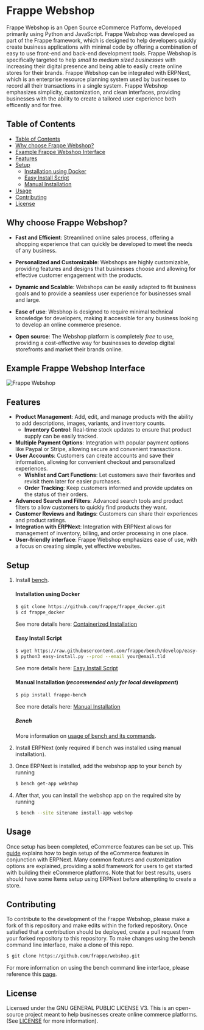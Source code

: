 # Frappe Webshop
Frappe Webshop is an Open Source eCommerce Platform, developed primarily using Python and JavaScript. Frappe Webshop was developed as part of the Frappe framework, which is designed to help developers quickly create business applications with minimal code by offering a combination of easy to use front-end and back-end development tools. Frappe Webshop is specifically targeted to help *small to medium sized businesses* with increasing their digital presence and being able to easily create online stores for their brands. Frappe Webshop can be integrated with ERPNext, which is an enterprise resource planning system used by businesses to record all their transactions in a single system. Frappe Webshop emphasizes simplicity, customization, and clean interfaces, providing businesses with the ability to create a tailored user experience both efficently and for free. 
## Table of Contents
- [Table of Contents](https://github.com/erictobon/webshop/README.md#table-of-contents)
- [Why choose Frappe Webshop?](https://github.com/erictobon/webshop/README.md#why-choose-frappe-webshop)
- [Example Frappe Webshop Interface](https://github.com/erictobon/webshop/README.md#example-frappe-webshop-interface)
- [Features](https://github.com/erictobon/webshop/README.md#features)
- [Setup](https://github.com/erictobon/webshop/README.md#setup)
    - [Installation using Docker](https://github.com/erictobon/webshop/README.md#installation-using-docker)
    - [Easy Install Script](https://github.com/erictobon/webshop/README.md#easy-install-script)
    - [Manual Installation](https://github.com/erictobon/webshop/README.md#manual-installation)
- [Usage](https://github.com/erictobon/webshop/README.md#usage)
- [Contributing](https://github.com/erictobon/webshop/README.md#contributing)
- [License](https://github.com/erictobon/webshop/README.md#license)

## Why choose Frappe Webshop?
- **Fast and Efficient**: Streamlined online sales process, offering a shopping experience that can quickly be developed to meet the needs of any business.

- **Personalized and Customizable**: Webshops are highly customizable, providing features and designs that businesses choose and allowing for effective customer engagement with the products.

- **Dynamic and Scalable**: Webshops can be easily adapted to fit business goals and to provide a seamless user experience for businesses small and large.

- **Ease of use**: Wesbhop is designed to require minimal technical knowledge for developers, making it accessible for any business looking to develop an online commerce presence.
  
- **Open source**: The Webshop platform is completely *free* to use, providing a cost-effective way for businesses to develop digital storefronts and market their brands online.

## Example Frappe Webshop Interface
![Frappe Webshop](webshop.png)

## Features
- **Product Management**: Add, edit, and manage products with the ability to add descriptions, images, variants, and inventory counts.
    - **Inventory Control**: Real-time stock updates to ensure that product supply can be easily tracked.
- **Multiple Payment Options**: Integration with popular payment options like Paypal or Stripe, allowing secure and convenient transactions.
- **User Accounts**: Customers can create accounts and save their information, allowing for convenient checkout and personalized experiences.
    - **Wishlist and Cart Functions**: Let customers save their favorites and revisit them later for easier purchases.
    - **Order Tracking**: Keep customers informed and provide updates on the status of their orders.
- **Advanced Search and Filters**: Advanced search tools and product filters to allow customers to quickly find products they want.
- **Customer Reviews and Ratings**: Customers can share their experiences and product ratings.
- **Integration with ERPNext**: Integration with ERPNext allows for management of inventory, billing, and order processing in one place.
- **User-friendly interface**: Frappe Webshop emphasizes ease of use, with a focus on creating simple, yet effective websites.

## Setup
1. Install [bench](https://github.com/frappe/bench).
   #### Installation using Docker
   ```sh
   $ git clone https://github.com/frappe/frappe_docker.git
   $ cd frappe_docker
   ```
   See more details here: [Containerized Installation](https://github.com/frappe/bench#containerized-installation)
   #### Easy Install Script
   ```sh
   $ wget https://raw.githubusercontent.com/frappe/bench/develop/easy-install.py
   $ python3 easy-install.py --prod --email your@email.tld
   ```
   See more details here: [Easy Install Script](https://github.com/frappe/bench#easy-install-script)
   #### Manual Installation (*recommended only for local development*)
   ```sh
   $ pip install frappe-bench
   ```
   See more details here: [Manual Installation](https://github.com/frappe/bench#manual-installation)

   ##### Bench
   More information on [usage of bench and its commands](https://github.com/frappe/bench#basic-usage).
2. Install ERPNext (only required if bench was installed using manual installation).
3. Once ERPNext is installed, add the webshop app to your bench by running

    ```sh
    $ bench get-app webshop
    ```
4. After that, you can install the webshop app on the required site by running
    ```sh
    $ bench --site sitename install-app webshop
    ```

## Usage
Once setup has been completed, eCommerce features can be set up. This [guide](https://docs.erpnext.com/docs/user/manual/en/set_up_e_commerce) explains how to begin setup of the eCommerce features in conjunction with ERPNext. Many common features and customization options are explained, providing a solid framework for users to get started with building their eCommerce platforms. Note that for best results, users should have some Items setup using ERPNext before attempting to create a store.

## Contributing
To contribute to the development of the Frappe Webshop, please make a fork of this repository and make edits within the forked repository. Once satisfied that a contribution should be deployed, create a pull request from your forked repository to this repository. To make changes using the bench command line interface, make a clone of this repo.
```sh
$ git clone https://github.com/frappe/webshop.git
```
For more information on using the bench command line interface, please reference this [page](https://github.com/frappe/bench#development).

## License
Licensed under the GNU GENERAL PUBLIC LICENSE V3. This is an open-source project meant to help businesses create online commerce platforms. (See [LICENSE](LICENSE) for more information).

